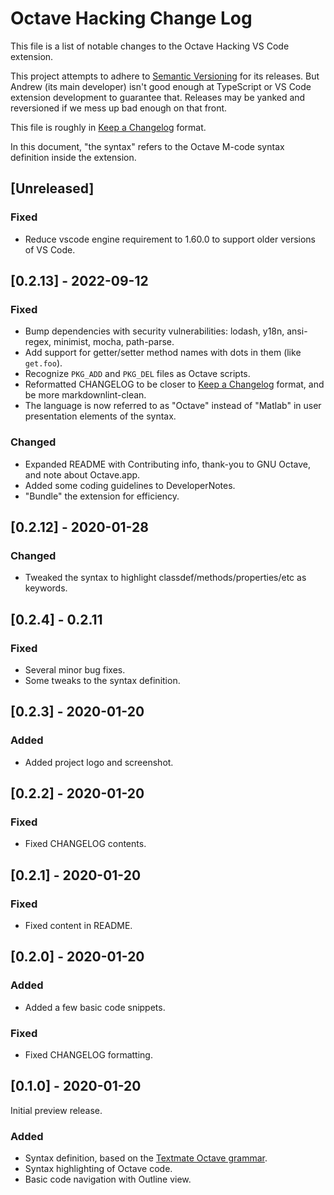 # Octave Hacking Change Log

This file is a list of notable changes to the Octave Hacking VS Code extension.

This project attempts to adhere to [Semantic Versioning](https://semver.org/spec/v2.0.0.html) for its releases. But Andrew (its main developer) isn't good enough at TypeScript or VS Code extension development to guarantee that. Releases may be yanked and reversioned if we mess up bad enough on that front.

This file is roughly in [Keep a Changelog](https://keepachangelog.com/en/1.0.0) format.

In this document, "the syntax" refers to the Octave M-code syntax definition inside the extension.

## [Unreleased]

### Fixed

* Reduce vscode engine requirement to 1.60.0 to support older versions of VS Code.

## [0.2.13] - 2022-09-12

### Fixed

* Bump dependencies with security vulnerabilities: lodash, y18n, ansi-regex, minimist, mocha, path-parse.
* Add support for getter/setter method names with dots in them (like `get.foo`).
* Recognize `PKG_ADD` and `PKG_DEL` files as Octave scripts.
* Reformatted CHANGELOG to be closer to [Keep a Changelog](https://keepachangelog.com/en/1.0.0) format, and be more markdownlint-clean.
* The language is now referred to as "Octave" instead of "Matlab" in user presentation elements of the syntax.

### Changed

* Expanded README with Contributing info, thank-you to GNU Octave, and note about Octave.app.
* Added some coding guidelines to DeveloperNotes.
* "Bundle" the extension for efficiency.

## [0.2.12] - 2020-01-28

### Changed

* Tweaked the syntax to highlight classdef/methods/properties/etc as keywords.

## [0.2.4] - 0.2.11

### Fixed

* Several minor bug fixes.
* Some tweaks to the syntax definition.

## [0.2.3] - 2020-01-20

### Added

* Added project logo and screenshot.

## [0.2.2] - 2020-01-20

### Fixed

* Fixed CHANGELOG contents.

## [0.2.1] - 2020-01-20

### Fixed

* Fixed content in README.

## [0.2.0] - 2020-01-20

### Added

* Added a few basic code snippets.

### Fixed

* Fixed CHANGELOG formatting.

## [0.1.0] - 2020-01-20

Initial preview release.

### Added

* Syntax definition, based on the [Textmate Octave grammar](https://github.com/textmate/matlab.tmbundle/blob/master/Syntaxes/Octave.tmLanguage).
* Syntax highlighting of Octave code.
* Basic code navigation with Outline view.
